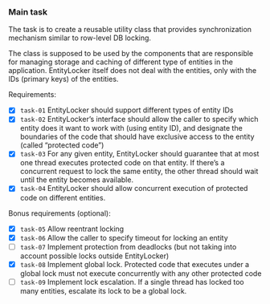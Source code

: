 ### Main task

The task is to create a reusable utility class that provides synchronization mechanism similar to row-level DB locking.
<p>
The class is supposed to be used by the components that are responsible for managing storage and caching of different
type of entities in the application.
EntityLocker itself does not deal with the entities, only with the IDs (primary keys) of the entities.
<p>

<p>
Requirements:

- [x] `task-01` EntityLocker should support different types of entity IDs
- [x] `task-02` EntityLocker’s interface should allow the caller to specify which entity does it want to work with (using entity ID),
  and designate the boundaries of the code that should have exclusive access to the entity (called “protected code”)
- [x] `task-03` For any given entity, EntityLocker should guarantee that at most one thread executes protected code on that entity.
  If there’s a concurrent request to lock the same entity, the other thread should wait until the entity becomes available.
- [x] `task-04` EntityLocker should allow concurrent execution of protected code on different entities.

<p>
Bonus requirements (optional):

- [x] `task-05` Allow reentrant locking
- [x] `task-06` Allow the caller to specify timeout for locking an entity
- [ ] `task-07` Implement protection from deadlocks (but not taking into account possible locks outside EntityLocker)
- [x] `task-08` Implement global lock. Protected code that executes under a global lock must not execute concurrently with any other protected code
- [ ] `task-09` Implement lock escalation. If a single thread has locked too many entities, escalate its lock to be a global lock. 

